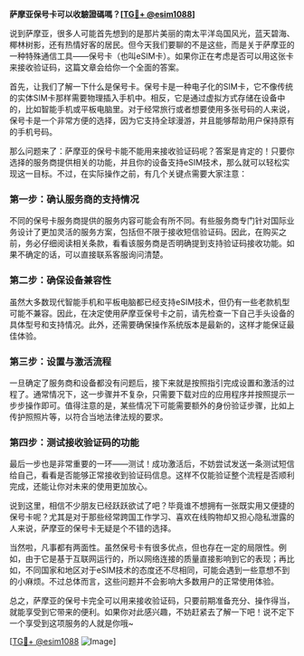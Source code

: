 **萨摩亚保号卡可以收驗證碼嗎？[[TG💪+ @esim1088](https://t.me/s/esim1088)]**

说到萨摩亚，很多人可能首先想到的是那片美丽的南太平洋岛国风光，蓝天碧海、椰林树影，还有热情好客的居民。但今天我们要聊的不是这些，而是关于萨摩亚的一种特殊通信工具——保号卡（也叫eSIM卡）。如果你正在考虑是否可以用这张卡来接收验证码，这篇文章会给你一个全面的答案。

首先，让我们了解一下什么是保号卡。保号卡是一种电子化的SIM卡，它不像传统的实体SIM卡那样需要物理插入手机中。相反，它是通过虚拟方式存储在设备中的，比如智能手机或平板电脑里。对于经常旅行或者想要使用多张号码的人来说，保号卡是一个非常方便的选择，因为它支持全球漫游，并且能够帮助用户保持原有的手机号码。

那么问题来了：萨摩亚的保号卡能不能用来接收验证码呢？答案是肯定的！只要你选择的服务商提供相关的功能，并且你的设备支持eSIM技术，那么就可以轻松实现这一目标。不过，在实际操作之前，有几个关键点需要大家注意：

### **第一步：确认服务商的支持情况**
不同的保号卡服务商提供的服务内容可能会有所不同。有些服务商专门针对国际业务设计了更加灵活的服务方案，包括但不限于接收短信验证码。因此，在购买之前，务必仔细阅读相关条款，看看该服务商是否明确提到支持验证码接收功能。如果不确定的话，可以直接联系客服询问清楚。

### **第二步：确保设备兼容性**
虽然大多数现代智能手机和平板电脑都已经支持eSIM技术，但仍有一些老款机型可能不兼容。因此，在决定使用萨摩亚保号卡之前，请先检查一下自己手头设备的具体型号和支持情况。此外，还需要确保操作系统版本是最新的，这样才能保证最佳体验。

### **第三步：设置与激活流程**
一旦确定了服务商和设备都没有问题后，接下来就是按照指引完成设置和激活的过程了。通常情况下，这一步骤并不复杂，只需要下载对应的应用程序并按照提示一步步操作即可。值得注意的是，某些情况下可能需要额外的身份验证步骤，比如上传护照照片等，以符合当地法律法规的要求。

### **第四步：测试接收验证码的功能**
最后一步也是非常重要的一环——测试！成功激活后，不妨尝试发送一条测试短信给自己，看看是否能够正常接收到验证码信息。这样不仅能验证整个流程是否顺利完成，还能让你对未来的使用更加放心。

说到这里，相信不少朋友已经跃跃欲试了吧？毕竟谁不想拥有一张既实用又便捷的保号卡呢？尤其是对于那些经常跨国工作学习、喜欢在线购物却又担心隐私泄露的人来说，萨摩亚的保号卡无疑是个不错的选择。

当然啦，凡事都有两面性。虽然保号卡有很多优点，但也存在一定的局限性。例如，由于它是基于互联网运行的，所以网络连接的质量直接影响到它的表现；再比如，不同国家和地区对于eSIM技术的态度还不尽相同，可能会遇到一些意想不到的小麻烦。不过总体而言，这些问题并不会影响大多数用户的正常使用体验。

总之，萨摩亚的保号卡完全可以用来接收验证码，只要前期准备充分、操作得当，就能享受到它带来的便利。如果你对此感兴趣，不妨赶紧去了解一下吧！说不定下一个享受到这项服务的人就是你哦~

[[TG💪+ @esim1088](https://t.me/s/esim1088) ![Image](https://i.postimg.cc/4NQfJmqS/Snipaste-2025-05-13-00-14-12.png)]